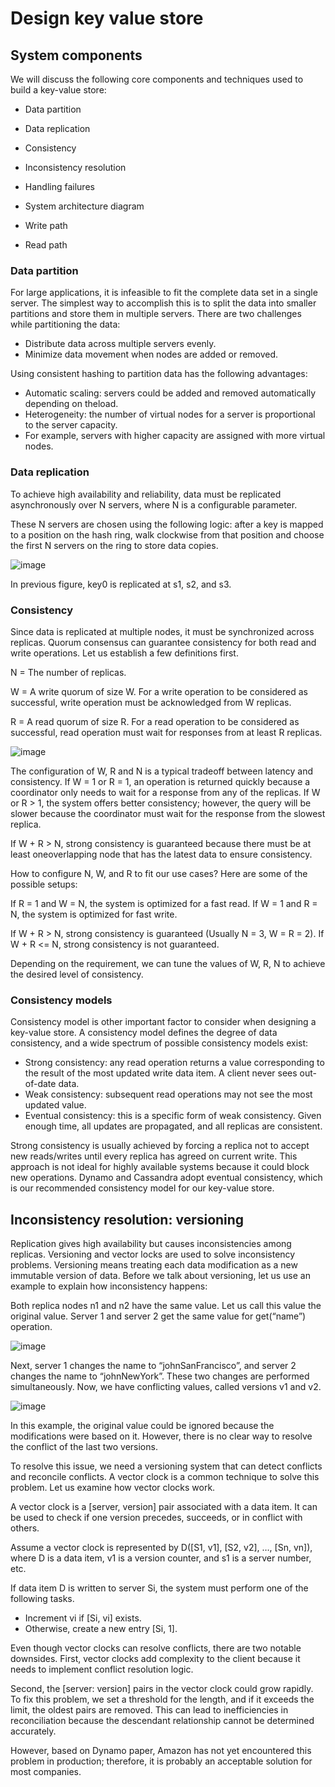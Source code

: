 # Design key value store 

## System components

We will discuss the following core components and techniques used to build a key-value store:

- Data partition
- Data replication
- Consistency
- Inconsistency resolution

- Handling failures
- System architecture diagram
- Write path
- Read path


### Data partition

For large applications, it is infeasible to fit the complete data set in a single server. The simplest way to accomplish this is to split the data into smaller partitions and store them in multiple servers. There are two challenges while partitioning the data:

- Distribute data across multiple servers evenly.
- Minimize data movement when nodes are added or removed.

Using consistent hashing to partition data has the following advantages:

- Automatic scaling: servers could be added and removed automatically depending on theload.
- Heterogeneity: the number of virtual nodes for a server is proportional to the server capacity. 
- For example, servers with higher capacity are assigned with more virtual nodes.


### Data replication

To achieve high availability and reliability, data must be replicated asynchronously over N servers, where N is a configurable parameter. 

These N servers are chosen using the following logic: after a key is mapped to a position on the hash ring, walk clockwise from that position and choose the first N servers on the ring to store data copies.

![image](https://user-images.githubusercontent.com/23625821/132938370-c850fedd-4830-4676-91ac-ca1401de9e8d.png)

In previous figure, key0 is replicated at s1, s2, and s3.

### Consistency

Since data is replicated at multiple nodes, it must be synchronized across replicas. Quorum consensus can guarantee consistency for both read and write operations. Let us establish a few definitions first.

N = The number of replicas. 

W = A write quorum of size W. For a write operation to be considered as successful, write operation must be acknowledged from W replicas.

R = A read quorum of size R. For a read operation to be considered as successful, read operation must wait for responses from at least R replicas.

![image](https://user-images.githubusercontent.com/23625821/132938428-0a0c0f34-414a-4a2a-983b-3f4b4cb1c8fe.png)

The configuration of W, R and N is a typical tradeoff between latency and consistency. If W = 1 or R = 1, an operation is returned quickly because a coordinator only needs to wait for a response from any of the replicas. If W or R > 1, the system offers better consistency; however, the query will be slower because the coordinator must wait for the response from the slowest replica.


If W + R > N, strong consistency is guaranteed because there must be at least oneoverlapping node that has the latest data to ensure consistency.

How to configure N, W, and R to fit our use cases? Here are some of the possible setups:

If R = 1 and W = N, the system is optimized for a fast read.
If W = 1 and R = N, the system is optimized for fast write.

If W + R > N, strong consistency is guaranteed (Usually N = 3, W = R = 2).
If W + R <= N, strong consistency is not guaranteed.

Depending on the requirement, we can tune the values of W, R, N to achieve the desired level of consistency.


### Consistency models

Consistency model is other important factor to consider when designing a key-value store. A consistency model defines the degree of data consistency, and a wide spectrum of possible consistency models exist:

- Strong consistency: any read operation returns a value corresponding to the result of the most updated write data item. A client never sees out-of-date data.
- Weak consistency: subsequent read operations may not see the most updated value.
- Eventual consistency: this is a specific form of weak consistency. Given enough time, all updates are propagated, and all replicas are consistent.


Strong consistency is usually achieved by forcing a replica not to accept new reads/writes until every replica has agreed on current write. This approach is not ideal for highly available systems because it could block new operations. Dynamo and Cassandra adopt eventual consistency, which is our recommended consistency model for our key-value store.

## Inconsistency resolution: versioning

Replication gives high availability but causes inconsistencies among replicas. Versioning and vector locks are used to solve inconsistency problems. Versioning means treating each data modification as a new immutable version of data. Before we talk about versioning, let us use an example to explain how inconsistency happens:


Both replica nodes n1 and n2 have the same value. Let us call this value the original value. Server 1 and server 2 get the same value for get(“name”) operation.

![image](https://user-images.githubusercontent.com/23625821/132976362-6d3e12b0-caf2-4a8a-a079-7123f1f1d493.png)

Next, server 1 changes the name to “johnSanFrancisco”, and server 2 changes the name to “johnNewYork”. These two changes are performed simultaneously. Now, we have conflicting values, called versions v1 and v2.

![image](https://user-images.githubusercontent.com/23625821/132976406-db04866d-c5f3-4fcb-a52a-30d1a4790513.png)

In this example, the original value could be ignored because the modifications were based on it. However, there is no clear way to resolve the conflict of the last two versions. 

To resolve this issue, we need a versioning system that can detect conflicts and reconcile conflicts. A vector clock is a common technique to solve this problem. Let us examine how vector clocks work.

A vector clock is a [server, version] pair associated with a data item. It can be used to check if one version precedes, succeeds, or in conflict with others.

Assume a vector clock is represented by D([S1, v1], [S2, v2], …, [Sn, vn]), where D is a data item, v1 is a version counter, and s1 is a server number, etc. 

If data item D is written to server Si, the system must perform one of the following tasks.

- Increment vi if [Si, vi] exists.
- Otherwise, create a new entry [Si, 1].

Even though vector clocks can resolve conflicts, there are two notable downsides. First, vector clocks add complexity to the client because it needs to implement conflict resolution logic.

Second, the [server: version] pairs in the vector clock could grow rapidly. To fix this problem, we set a threshold for the length, and if it exceeds the limit, the oldest pairs are removed. This can lead to inefficiencies in reconciliation because the descendant relationship cannot be determined accurately. 

However, based on Dynamo paper, Amazon has not yet encountered this problem in production; therefore, it is probably an acceptable solution for most companies.

